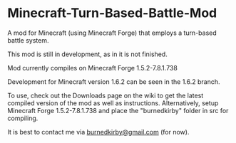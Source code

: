 Minecraft-Turn-Based-Battle-Mod
===============================

A mod for Minecraft (using Minecraft Forge) that employs a turn-based battle system.

This mod is still in development, as in it is not finished.


Mod currently compiles on Minecraft Forge 1.5.2-7.8.1.738

Development for Minecraft version 1.6.2 can be seen in the 1.6.2 branch.


To use, check out the Downloads page on the wiki to get the latest compiled version of the mod as well as instructions.
Alternatively, setup Minecraft Forge 1.5.2-7.8.1.738 and place the "burnedkirby" folder in src for compiling.



It is best to contact me via burnedkirby@gmail.com (for now).
